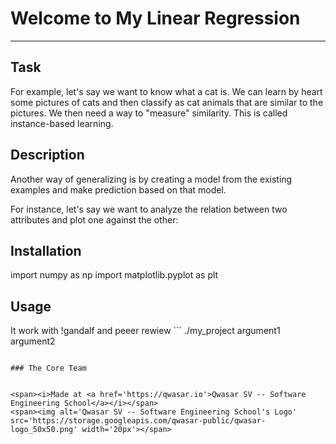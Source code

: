 # Welcome to My Linear Regression
***

## Task

For example, let's say we want to know what a cat is. We can learn by heart some pictures of cats and then classify as cat animals that are similar to the pictures.
We then need a way to "measure" similarity. This is called instance-based learning.

## Description

Another way of generalizing is by creating a model from the existing examples and make prediction based on that model.

For instance, let's say we want to analyze the relation between two attributes and plot one against the other:

## Installation

import numpy as np
import matplotlib.pyplot as plt

## Usage

It work with !gandalf and peeer rewiew ```
./my_project argument1 argument2
```

### The Core Team


<span><i>Made at <a href='https://qwasar.io'>Qwasar SV -- Software Engineering School</a></i></span>
<span><img alt='Qwasar SV -- Software Engineering School's Logo' src='https://storage.googleapis.com/qwasar-public/qwasar-logo_50x50.png' width='20px'></span>
